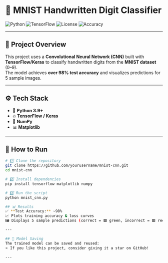 # 🧠 MNIST Handwritten Digit Classifier  

![Python](https://img.shields.io/badge/Python-3.9+-blue?logo=python)
![TensorFlow](https://img.shields.io/badge/TensorFlow-2.x-orange?logo=tensorflow)
![License](https://img.shields.io/badge/License-MIT-green)
![Accuracy](https://img.shields.io/badge/Accuracy-98%25-success)

---

## 🎯 Project Overview  
This project uses a **Convolutional Neural Network (CNN)** built with **TensorFlow/Keras** to classify handwritten digits from the **MNIST dataset** (0–9).  
The model achieves **over 98% test accuracy** and visualizes predictions for 5 sample images.  

---

## ⚙️ Tech Stack  
- 🐍 **Python 3.9+**  
- 🔥 **TensorFlow / Keras**  
- 🧮 **NumPy**  
- 📊 **Matplotlib**

---

## 🚀 How to Run  

```bash
# 1️⃣ Clone the repository
git clone https://github.com/yourusername/mnist-cnn.git
cd mnist-cnn

# 2️⃣ Install dependencies
pip install tensorflow matplotlib numpy

# 3️⃣ Run the script
python mnist_cnn.py

## 📊 Results  
✅ **Test Accuracy:** ~98%  
📈 Plots training accuracy & loss curves  
🖼️ Displays 5 sample predictions (correct = 🟩 green, incorrect = 🟥 red)

---

## 🧩 Model Saving  
The trained model can be saved and reused:
⭐ If you like this project, consider giving it a star on GitHub!

---


